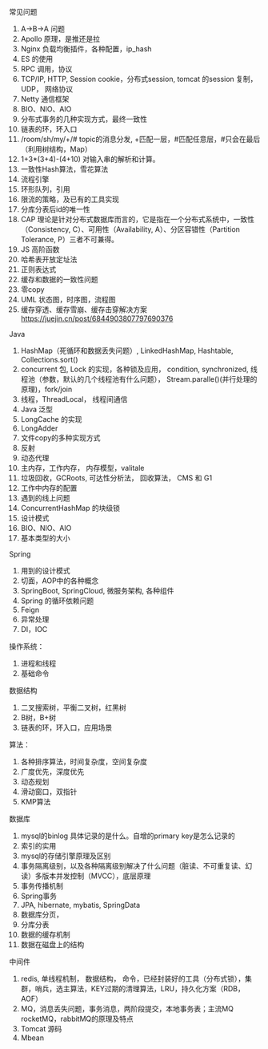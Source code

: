 常见问题
1. A->B->A 问题
2. Apollo 原理，是推还是拉
3. Nginx 负载均衡插件，各种配置，ip_hash
4. ES 的使用
5. RPC 调用，协议
6. TCP/IP, HTTP, Session cookie，分布式session, tomcat 的session 复制， UDP， 网络协议
7. Netty 通信框架
8. BIO、NIO、AIO
9. 分布式事务的几种实现方式，最终一致性
10. 链表的环，环入口
11. /room/sh/my/+/#  topic的消息分发, +匹配一层，#匹配任意层，#只会在最后（利用树结构，Map）
12. 1+3*(3+4)-(4+10) 对输入串的解析和计算。
13. 一致性Hash算法，雪花算法
14. 流程引擎
15. 环形队列，引用
16. 限流的策略，及已有的工具实现
17. 分库分表后id的唯一性
18. CAP 理论是针对分布式数据库而言的，它是指在一个分布式系统中，一致性（Consistency, C）、可用性（Availability, A）、分区容错性（Partition Tolerance, P）三者不可兼得。
19. JS 高阶函数
20. 哈希表开放定址法
21. 正则表达式
22. 缓存和数据的一致性问题
23. 零copy
24. UML 状态图，时序图，流程图
25. 缓存穿透、缓存雪崩、缓存击穿解决方案 https://juejin.cn/post/6844903807797690376


Java
1. HashMap（死循环和数据丢失问题）, LinkedHashMap, Hashtable, Collections.sort()
2. concurrent 包, Lock 的实现，各种锁及应用， condition, synchronized, 线程池（参数，默认的几个线程池有什么问题）， Stream.paralle()(并行处理的原理)，fork/join
3. 线程，ThreadLocal， 线程间通信
4. Java 泛型
5. LongCache 的实现
6. LongAdder
7. 文件copy的多种实现方式
8. 反射
9. 动态代理
10. 主内存，工作内存， 内存模型，valitale 
11. 垃圾回收，GCRoots, 可达性分析法， 回收算法， CMS 和 G1
12. 工作中内存的配置
13. 遇到的线上问题
14. ConcurrentHashMap 的块级锁
15. 设计模式
16. BIO、NIO、AIO
17. 基本类型的大小


Spring
1. 用到的设计模式
2. 切面，AOP中的各种概念
3. SpringBoot, SpringCloud, 微服务架构, 各种组件
4. Spring 的循环依赖问题
5. Feign
6. 异常处理
7. DI，IOC

操作系统：
1. 进程和线程
2. 基础命令






数据结构
1. 二叉搜索树，平衡二叉树，红黑树
2. B树，B+树
3. 链表的环，环入口，应用场景

算法：
1. 各种排序算法，时间复杂度，空间复杂度
2. 广度优先，深度优先
3. 动态规划
4. 滑动窗口，双指针
5. KMP算法

数据库
1. mysql的binlog 具体记录的是什么。自增的primary key是怎么记录的
2. 索引的实用
3. mysql的存储引擎原理及区别
4. 事务隔离级别，以及各种隔离级别解决了什么问题（脏读、不可重复读、幻读）多版本并发控制（MVCC），底层原理
5. 事务传播机制
6. Spring事务
7. JPA, hibernate, mybatis, SpringData
8. 数据库分页，
9. 分库分表
10. 数据的缓存机制
11. 数据在磁盘上的结构


中间件
1. redis, 单线程机制， 数据结构， 命令，已经封装好的工具（分布式锁），集群，哨兵，选主算法，KEY过期的清理算法，LRU，持久化方案（RDB，AOF）
2. MQ，消息丢失问题，事务消息，两阶段提交，本地事务表；主流MQ rocketMQ，rabbitMQ的原理及特点
3. Tomcat 源码
4. Mbean



